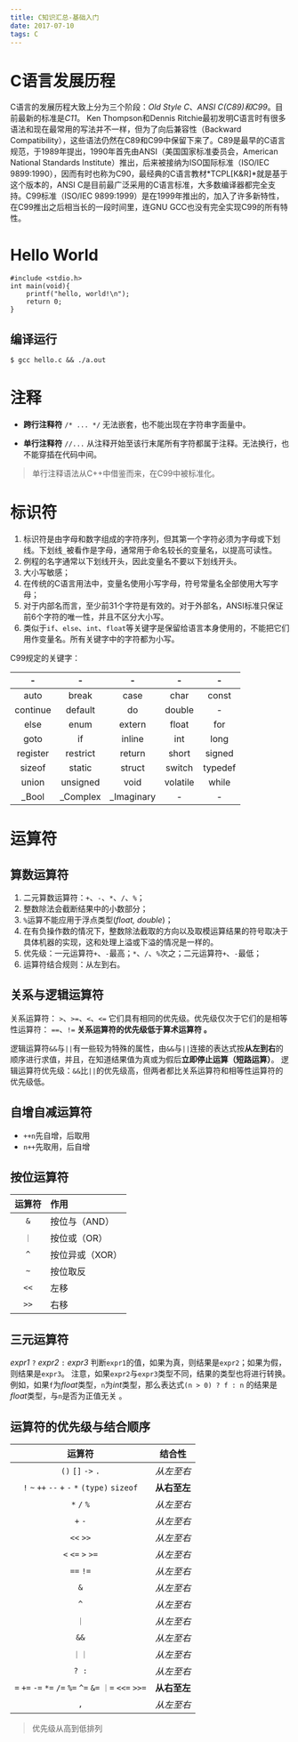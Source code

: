 ```yaml
---
title: C知识汇总-基础入门
date: 2017-07-10
tags: C
---
```


# C语言发展历程

C语言的发展历程大致上分为三个阶段：*Old Style C*、*ANSI C(C89)*和*C99*。目前最新的标准是*C11*。
Ken Thompson和Dennis Ritchie最初发明C语言时有很多语法和现在最常用的写法并不一样，但为了向后兼容性（Backward Compatibility），这些语法仍然在C89和C99中保留下来了。C89是最早的C语言规范，于1989年提出，1990年首先由ANSI（美国国家标准委员会，American National Standards Institute）推出，后来被接纳为ISO国际标准（ISO/IEC 9899:1990），因而有时也称为C90，最经典的C语言教材*TCPL[K&R]*就是基于这个版本的，ANSI C是目前最广泛采用的C语言标准，大多数编译器都完全支持。C99标准（ISO/IEC 9899:1999）是在1999年推出的，加入了许多新特性，在C99推出之后相当长的一段时间里，连GNU GCC也没有完全实现C99的所有特性。

# Hello World

```
#include <stdio.h>
int main(void){
    printf("hello, world!\n");
    return 0;
}
```

## 编译运行

```
$ gcc hello.c && ./a.out
```

# 注释

- **跨行注释符** `/* ... */`
  无法嵌套，也不能出现在字符串字面量中。

- **单行注释符** `//...`
  从注释开始至该行末尾所有字符都属于注释。无法换行，也不能穿插在代码中间。

> 单行注释语法从C++中借鉴而来，在C99中被标准化。

# 标识符

1. 标识符是由字母和数字组成的字符序列，但其第一个字符必须为字母或下划线。下划线`_`被看作是字母，通常用于命名较长的变量名，以提高可读性。
2. 例程的名字通常以下划线开头，因此变量名不要以下划线开头。
3. 大小写敏感；
4. 在传统的C语言用法中，变量名使用小写字母，符号常量名全部使用大写字母；
5. 对于内部名而言，至少前31个字符是有效的。对于外部名，ANSI标准只保证前6个字符的唯一性，并且不区分大小写。
6. 类似于`if`、`else`、`int`、`float`等关键字是保留给语言本身使用的，不能把它们用作变量名。所有关键字中的字符都为小写。

C99规定的关键字：

| -         | -        | -      | -       | -    |
|:---------:|:--------:|:------:|:-------:|:----:|
|auto|      break|     case|    char|     const  |
|continue|  default|   do|      double|   -      |
|else|      enum|      extern|  float|    for    |
|goto|      if|        inline|  int|      long   |
|register|  restrict|  return|  short|    signed |
|sizeof|    static|    struct|  switch|   typedef|
|union|     unsigned|  void|    volatile| while  |
|\_Bool|    \_Complex| \_Imaginary| -   | -      |

# 运算符

## 算数运算符

1. 二元算数运算符：`+`、`-`、`*`、`/`、`%`；
2. 整数除法会截断结果中的小数部分；
3. `%`运算不能应用于浮点类型(*float, double*)；
4. 在有负操作数的情况下，整数除法截取的方向以及取模运算结果的符号取决于具体机器的实现，这和处理上溢或下溢的情况是一样的。
5. 优先级：一元运算符`+`、`-`最高；`*`、`/`、`%`次之；二元运算符`+`、`-`最低；
6. 运算符结合规则：从左到右。

## 关系与逻辑运算符

关系运算符：
`>`、`>=`、`<`、`<=`
它们具有相同的优先级。优先级仅次于它们的是相等性运算符：
`==`、`!=`
**关系运算符的优先级低于算术运算符 。**

逻辑运算符`&&`与`||`有一些较为特殊的属性，由`&&`与`||`连接的表达式按**从左到右**的顺序进行求值，并且，在知道结果值为真或为假后**立即停止运算（短路运算）**。
逻辑运算符优先级：`&&`比`||`的优先级高，但两者都比关系运算符和相等性运算符的优先级低。

## 自增自减运算符

- `++n`先自增，后取用
- `n++`先取用，后自增

## 按位运算符

| 运算符 | 作用           |
|:------:|:---------------|
| `&`    | 按位与（AND）  |
| `｜`   | 按位或（OR）   |
| `^`    | 按位异或（XOR）|
| `~`    | 按位取反       |
| `<<`   | 左移           |
| `>>`   | 右移           |

## 三元运算符

*expr1* `?` *expr2* `:` *expr3*
判断`expr1`的值，如果为真，则结果是`expr2`；如果为假，则结果是`expr3`。
注意，如果`expr2`与`expr3`类型不同，结果的类型也将进行转换。
例如，如果`f`为*float*类型，`n`为*int*类型，那么表达式`(n > 0) ? f : n` 的结果是*float*类型，与`n`是否为正值无关 。

## 运算符的优先级与结合顺序

| 运算符                                                  | 结合性       |
|:-------------------------------------------------------:|:------------:|
| `()` `[]` `->` `.`                                      | *从左至右*   |
| `!` `~` `++` `--` `+` `-` `*` `(type)` `sizeof`         | **从右至左** |
| `*` `/` `%`                                             | *从左至右*   |
| `+` `-`                                                 | *从左至右*   |
| `<<` `>>`                                               | *从左至右*   |
| `<` `<=` `>` `>=`                                       | *从左至右*   |
| `==` `!=`                                               | *从左至右*   |
| `&`                                                     | *从左至右*   |
| `^`                                                     | *从左至右*   |
| `｜`                                                    | *从左至右*   |
| `&&`                                                    | *从左至右*   |
| `｜｜`                                                  | *从左至右*   |
| ` ? : `                                                 | *从左至右*   |
| `=` `+=` `-=` `*=` `/=` `%=` `^=` `&=` `｜=` `<<=` `>>=` | **从右至左** |
| `,`                                                     | *从左至右* |

> 优先级从高到低排列

